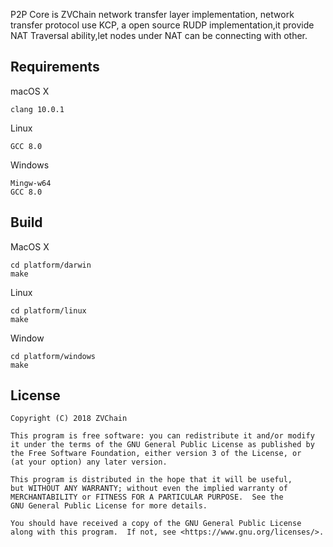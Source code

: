 P2P Core is ZVChain network transfer layer implementation, network transfer protocol use  KCP, a open source RUDP implementation,it provide NAT Traversal ability,let nodes under NAT can be connecting with other.

## Requirements

macOS X

    clang 10.0.1

Linux

    GCC 8.0
 
Windows

    Mingw-w64 
    GCC 8.0
  
  
## Build

MacOS X

```shell
cd platform/darwin
make 
```
Linux

```shell
cd platform/linux
make 
```

Window

```shell
cd platform/windows
make 
```



## License

```
Copyright (C) 2018 ZVChain

This program is free software: you can redistribute it and/or modify
it under the terms of the GNU General Public License as published by
the Free Software Foundation, either version 3 of the License, or
(at your option) any later version.

This program is distributed in the hope that it will be useful,
but WITHOUT ANY WARRANTY; without even the implied warranty of
MERCHANTABILITY or FITNESS FOR A PARTICULAR PURPOSE.  See the
GNU General Public License for more details.

You should have received a copy of the GNU General Public License
along with this program.  If not, see <https://www.gnu.org/licenses/>.
```
